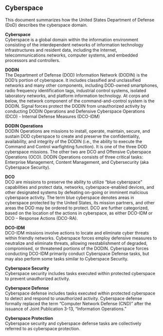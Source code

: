 ## Cyberspace
This document summarizes how the United States Department of Defense (DoD) describes the cyberspace domain. 

**Cyberspace**  
Cyberspace is a global domain within the information environment consisting of the interdependent networks of information technology infrastructures and resident data, including the Internet, telecommunications networks, computer systems, and embedded processors and controllers. 

**DODIN**  
The Department of Defense (DOD) Information Network (DODIN) is the DOD’s portion of cyberspace. It includes classified and unclassified networks and many other components, including DOD-owned smartphones, radio frequency identification tags, industrial control systems, isolated laboratory networks, and platform information technology. At corps and below, the network component of the command-and-control system is the DODIN. Signal forces protect the DODIN from unauthorized activity by conducting DODIN Operations and Defensive Cyberspace Operations (DCO) - Internal Defense Measures (DCO-IDM)

**DODIN Operations**  
DODIN Operations are missions to install, operate, maintain, secure, and sustain DOD cyberspace to create and preserve the confidentiality, availability, and integrity of the DODIN (i.e., the ability to execute the Command and Control warfighting function). It is one of the three DOD cyberspace missions. The other two are DCO and Offensive Cyberspace Operations (OCO). DODIN Operations consists of three critical tasks: Enterprise Management, Content Management, and Cybersecurity (aka Cyberspace Security).

**DCO**  
DCO are missions to preserve the ability to utilize “blue cyberspace” capabilities and protect data, networks, cyberspace-enabled devices, and other designated systems by defeating on-going or imminent malicious cyberspace activity. The term blue cyberspace denotes areas in cyberspace protected by the United States, its mission partners, and other areas the DOD may be ordered to protect. DCO are further categorized, based on the location of the actions in cyberspace, as either DCO-IDM or DCO – Response Actions (DCO-RA). 

**DCO-IDM**  
DCO-IDM missions involve actions to locate and eliminate cyber threats within friendly networks. Cyberspace forces employ defensive measures to neutralize and eliminate threats, allowing reestablishment of degraded, compromised, or threatened portions of the DODIN. Cyberspace forces conducting DCO-IDM primarily conduct Cyberspace Defense tasks, but may also perform some tasks similar to Cyberspace Security.

**Cyberspace Security**  
Cyberspace security includes tasks executed within protected cyberspace to prevent unauthorized activity.  

**Cyberspace Defense**  
Cyberspace defense includes tasks executed within protected cyberspace to detect and respond to unauthorized activity. Cyberspace defense formally replaced the term “Computer Network Defense (CND)” after the issuance of Joint Publication 3-13, “Information Operations.”  

**Cyberspace Protection**  
Cyberspace security and cyberspace defense tasks are collectively referred to as cyberspace protection. 
